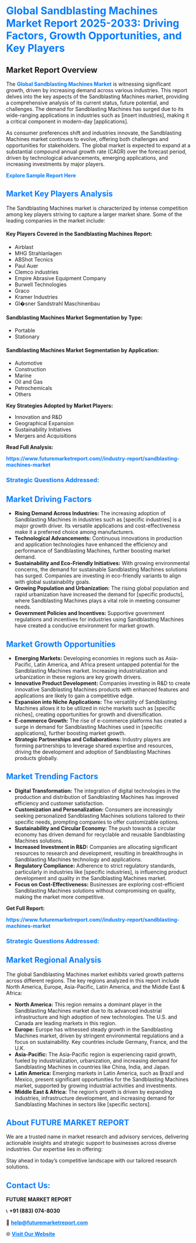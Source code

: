 <h1 style="color: #007BFF;">Global Sandblasting Machines Market Report 2025-2033: Driving Factors, Growth Opportunities, and Key Players</h1>

<section id="overview">
<h2>Market Report Overview</h2>
<p>The <a href="https://www.futuremarketreport.com//industry-report/sandblasting-machines-market" style="color: #007BFF; text-decoration: none;"><strong>Global Sandblasting Machines Market</strong></a> is witnessing significant growth, driven by increasing demand across various industries. This report delves into the key aspects of the Sandblasting Machines market, providing a comprehensive analysis of its current status, future potential, and challenges. The demand for Sandblasting Machines has surged due to its wide-ranging applications in industries such as [insert industries], making it a critical component in modern-day [applications].</p>
<p>As consumer preferences shift and industries innovate, the Sandblasting Machines market continues to evolve, offering both challenges and opportunities for stakeholders. The global market is expected to expand at a substantial compound annual growth rate (CAGR) over the forecast period, driven by technological advancements, emerging applications, and increasing investments by major players.</p>
</section>

<section id="overview">
<p><a href="https://www.futuremarketreport.com//request-sample/reportId=61309" style="color: #007BFF; text-decoration: none;"><strong>Explore Sample Report Here</strong></a></p>
</section>

<section id="key-players">
<h2 style="color: #007BFF;">Market Key Players Analysis</h2>
<p>The Sandblasting Machines market is characterized by intense competition among key players striving to capture a larger market share. Some of the leading companies in the market include:</p>
<h4>Key Players Covered in the Sandblasting Machines Report:</h4>
<ul><li>Airblast</li><li>MHG Strahlanlagen</li><li>ABShot Tecnics</li><li>Paul Auer</li><li>Clemco industries</li><li>Empire Abrasive Equipment Company</li><li>Burwell Technologies</li><li>Graco</li><li>Kramer Industries</li><li>Gl�sner Sandstrahl Maschinenbau</li></ul>
<h4>Sandblasting Machines Market Segmentation by Type:</h4>
<ul><li>Portable</li><li>Stationary</li></ul>

<h4>Sandblasting Machines Market Segmentation by Application:</h4>
<ul><li>Automotive</li><li>Construction</li><li>Marine</li><li>Oil and Gas</li><li>Petrochemicals</li><li>Others</li></ul>
<p><strong>Key Strategies Adopted by Market Players:</strong></p>
<ul>
<li>Innovation and R&D</li>
<li>Geographical Expansion</li>
<li>Sustainability Initiatives</li>
<li>Mergers and Acquisitions</li>
</ul>
</section>

<section>
<p><strong>Read Full Analysis: </strong></p><a href="https://www.futuremarketreport.com//industry-report/sandblasting-machines-market" style="color: #007BFF; text-decoration: none;"><strong>https://www.futuremarketreport.com//industry-report/sandblasting-machines-market</strong></a>
<h3 style="color: #007BFF;">Strategic Questions Addressed:</h3>
</section>

<section id="driving-factors">
<h2 style="color: #007BFF;">Market Driving Factors</h2>
<ul>
<li><strong>Rising Demand Across Industries:</strong> The increasing adoption of Sandblasting Machines in industries such as [specific industries] is a major growth driver. Its versatile applications and cost-effectiveness make it a preferred choice among manufacturers.</li>
<li><strong>Technological Advancements:</strong> Continuous innovations in production and application technologies have enhanced the efficiency and performance of Sandblasting Machines, further boosting market demand.</li>
<li><strong>Sustainability and Eco-Friendly Initiatives:</strong> With growing environmental concerns, the demand for sustainable Sandblasting Machines solutions has surged. Companies are investing in eco-friendly variants to align with global sustainability goals.</li>
<li><strong>Growing Population and Urbanization:</strong> The rising global population and rapid urbanization have increased the demand for [specific products], where Sandblasting Machines plays a vital role in meeting consumer needs.</li>
<li><strong>Government Policies and Incentives:</strong> Supportive government regulations and incentives for industries using Sandblasting Machines have created a conducive environment for market growth.</li>
</ul>
</section>

<section id="growth-opportunities">
<h2 style="color: #007BFF;">Market Growth Opportunities</h2>
<ul>
<li><strong>Emerging Markets:</strong> Developing economies in regions such as Asia-Pacific, Latin America, and Africa present untapped potential for the Sandblasting Machines market. Increasing industrialization and urbanization in these regions are key growth drivers.</li>
<li><strong>Innovative Product Development:</strong> Companies investing in R&D to create innovative Sandblasting Machines products with enhanced features and applications are likely to gain a competitive edge.</li>
<li><strong>Expansion into Niche Applications:</strong> The versatility of Sandblasting Machines allows it to be utilized in niche markets such as [specific niches], creating opportunities for growth and diversification.</li>
<li><strong>E-commerce Growth:</strong> The rise of e-commerce platforms has created a surge in demand for Sandblasting Machines used in [specific applications], further boosting market growth.</li>
<li><strong>Strategic Partnerships and Collaborations:</strong> Industry players are forming partnerships to leverage shared expertise and resources, driving the development and adoption of Sandblasting Machines products globally.</li>
</ul>
</section>

<section id="trending-factors">
<h2 style="color: #007BFF;">Market Trending Factors</h2>
<ul>
<li><strong>Digital Transformation:</strong> The integration of digital technologies in the production and distribution of Sandblasting Machines has improved efficiency and customer satisfaction.</li>
<li><strong>Customization and Personalization:</strong> Consumers are increasingly seeking personalized Sandblasting Machines solutions tailored to their specific needs, prompting companies to offer customizable options.</li>
<li><strong>Sustainability and Circular Economy:</strong> The push towards a circular economy has driven demand for recyclable and reusable Sandblasting Machines solutions.</li>
<li><strong>Increased Investment in R&D:</strong> Companies are allocating significant resources to research and development, resulting in breakthroughs in Sandblasting Machines technology and applications.</li>
<li><strong>Regulatory Compliance:</strong> Adherence to strict regulatory standards, particularly in industries like [specific industries], is influencing product development and quality in the Sandblasting Machines market.</li>
<li><strong>Focus on Cost-Effectiveness:</strong> Businesses are exploring cost-efficient Sandblasting Machines solutions without compromising on quality, making the market more competitive.</li>
</ul>
</section>

<section>
<p><strong>Get Full Report: </strong></p><a href="https://www.futuremarketreport.com//industry-report/sandblasting-machines-market" style="color: #007BFF; text-decoration: none;"><strong>https://www.futuremarketreport.com//industry-report/sandblasting-machines-market</strong></a>
<h3 style="color: #007BFF;">Strategic Questions Addressed:</h3>
</section>


<section id="regional-analysis">
<h2 style="color: #007BFF;">Market Regional Analysis</h2>
<p>The global Sandblasting Machines market exhibits varied growth patterns across different regions. The key regions analyzed in this report include North America, Europe, Asia-Pacific, Latin America, and the Middle East & Africa:</p>
<ul>
<li><strong>North America:</strong> This region remains a dominant player in the Sandblasting Machines market due to its advanced industrial infrastructure and high adoption of new technologies. The U.S. and Canada are leading markets in this region.</li>
<li><strong>Europe:</strong> Europe has witnessed steady growth in the Sandblasting Machines market, driven by stringent environmental regulations and a focus on sustainability. Key countries include Germany, France, and the U.K.</li>
<li><strong>Asia-Pacific:</strong> The Asia-Pacific region is experiencing rapid growth, fueled by industrialization, urbanization, and increasing demand for Sandblasting Machines in countries like China, India, and Japan.</li>
<li><strong>Latin America:</strong> Emerging markets in Latin America, such as Brazil and Mexico, present significant opportunities for the Sandblasting Machines market, supported by growing industrial activities and investments.</li>
<li><strong>Middle East & Africa:</strong> The region’s growth is driven by expanding industries, infrastructure development, and increasing demand for Sandblasting Machines in sectors like [specific sectors].</li>
</ul>
</section>

<footer>
<h2 style="color: #007BFF;">About FUTURE MARKET REPORT</h2>
<p>We are a trusted name in market research and advisory services, delivering actionable insights and strategic support to businesses across diverse industries. Our expertise lies in offering:</p>

<p>Stay ahead in today’s competitive landscape with our tailored research solutions.</p>

<h2 style="color: #007BFF;">Contact Us:</h2>
<p><strong>FUTURE MARKET REPORT</strong></p>
<p>📞 <strong>+91 (883) 074-8030</strong></p>
<p>📧 <strong><a href="mailto:help@futuremarketreport.com" style="color: #007BFF;">help@futuremarketreport.com</a></strong></p>
<p>🌐 <strong><a href="https://www.futuremarketreport.com/" style="color: #007BFF;">Visit Our Website</a></strong></p>
</footer>